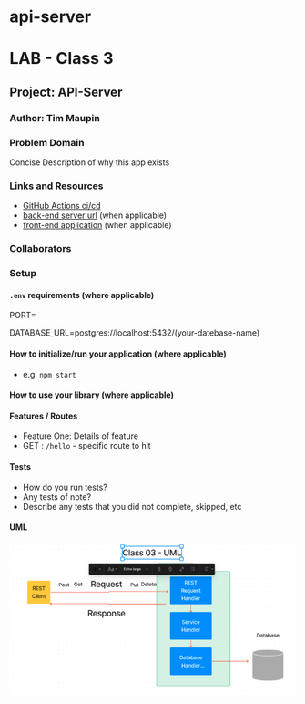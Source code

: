 # api-server
# LAB - Class 3

## Project: API-Server

### Author: Tim Maupin

### Problem Domain

Concise Description of why this app exists

### Links and Resources

- [GitHub Actions ci/cd](https://github.com/rkgallaway/server-deployment-practice-d51/actions)
- [back-end server url](http://xyz.com) (when applicable)
- [front-end application](http://xyz.com) (when applicable)

### Collaborators

### Setup

#### `.env` requirements (where applicable)

PORT=

DATABASE_URL=postgres://localhost:5432/(your-datebase-name)


#### How to initialize/run your application (where applicable)

- e.g. `npm start`

#### How to use your library (where applicable)

#### Features / Routes

- Feature One: Details of feature
- GET : `/hello` - specific route to hit

#### Tests

- How do you run tests?
- Any tests of note?
- Describe any tests that you did not complete, skipped, etc

#### UML

![Lab 3 UML](./images/screen_shot_2023-05-17_at_8.19.32_pm_720.png)
